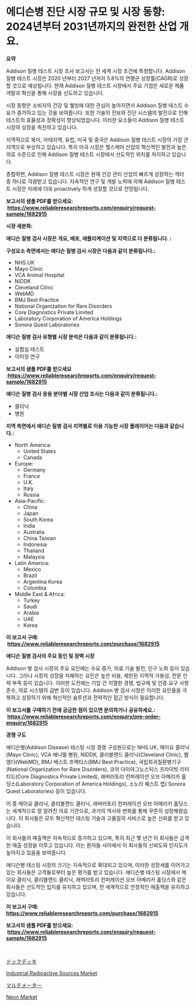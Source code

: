 <p><h1>에디슨병 진단 시장 규모 및 시장 동향: 2024년부터 2031년까지의 완전한 산업 개요.</h1></p><p><strong>요약</strong></p>
<p><p>Addison 질병 테스트 시장 조사 보고서는 전 세계 시장 조건에 특정합니다. Addison 질병 테스트 시장은 2020 년부터 2027 년까지 5.8%의 연평균 성장률(CAGR)로 성장할 것으로 예상됩니다. 현재 Addison 질병 테스트 시장에서 주요 기업은 새로운 제품 개발과 혁신을 통해 시장을 선도하고 있습니다.</p><p>시장 동향은 소비자의 건강 및 웰빙에 대한 관심이 높아지면서 Addison 질병 테스트 수요가 증가하고 있는 것을 보여줍니다. 또한 기술의 진보와 진단 시스템의 발전으로 인해 테스트의 효율성과 정확성이 향상되었습니다. 이러한 요소들이 Addison 질병 테스트 시장의 성장을 촉진하고 있습니다.</p><p>지역적으로 북미, 아태지역, 유럽, 미국 및 중국은 Addison 질병 테스트 시장의 가장 큰 지역으로 부상하고 있습니다. 특히 미국 시장은 헬스케어 산업의 혁신적인 발전과 높은 의료 수준으로 인해 Addison 질병 테스트 시장에서 선도적인 위치를 차지하고 있습니다.</p><p>종합하면, Addison 질병 테스트 시장은 현재 건강 관리 산업의 빠르게 성장하는 섹터 중 하나로 각광받고 있습니다. 지속적인 연구 및 개발 노력에 의해 Addison 질병 테스트 시장은 미래에 더욱 proactively 하게 성장할 것으로 전망됩니다.</p></p>
<p><strong>보고서의 샘플 PDF를 받으세요: &nbsp;<a href="https://www.reliableresearchreports.com/enquiry/request-sample/1682915">https://www.reliableresearchreports.com/enquiry/request-sample/1682915</a></strong></p>
<p><strong>시장 세분화:</strong></p>
<p><strong> 애디슨 질병 검사 시장은 개요, 배포, 애플리케이션 및 지역으로 더 분류됩니다. :</strong></p>
<p><strong>구성요소 측면에서는 애디슨 질병 검사 시장은 다음과 같이 분류됩니다.:</strong></p>
<p><ul><li>NHS.UK</li><li>Mayo Clinic</li><li>VCA Animal Hospital</li><li>NIDDK</li><li>Cleveland Clinic</li><li>WebMD</li><li>BMJ Best Practice</li><li>National Organization for Rare Disorders</li><li>Core Diagnostics Private Limited</li><li>Laboratory Corporation of America Holdings</li><li>Sonora Quest Laboratories</li></ul></p>
<p><strong> 애디슨 질병 검사 유형별 시장 분석은 다음과 같이 분류됩니다.:</strong></p>
<p><ul><li>실험실 테스트</li><li>이미징 연구</li></ul></p>
<p><strong>보고서의 샘플 PDF를 받으세요 :<a href="https://www.reliableresearchreports.com/enquiry/request-sample/1682915">https://www.reliableresearchreports.com/enquiry/request-sample/1682915</a></strong></p>
<p><strong> 애디슨 질병 검사 응용 분야별 시장 산업 조사는 다음과 같이 분류됩니다.:</strong></p>
<p><ul><li>클리닉</li><li>병원</li></ul></p>
<p><strong>지역 측면에서 애디슨 질병 검사 지역별로 이용 가능한 시장 플레이어는 다음과 같습니다.:</strong></p>
<p><ul>
    <li>
        North America:
        <ul>
            <li>United States</li>
            <li>Canada</li>
        </ul>
    </li>
    <li>
        Europe:
        <ul>
            <li>Germany</li>
            <li>France</li>
            <li>U.K.</li>
            <li>Italy</li>
            <li>Russia</li>
        </ul>
    </li>
    <li>
        Asia-Pacific:
        <ul>
            <li>China</li>
            <li>Japan</li>
            <li>South Korea</li>
            <li>India</li>
            <li>Australia</li>
            <li>China Taiwan</li>
            <li>Indonesia</li>
            <li>Thailand</li>
            <li>Malaysia</li>
        </ul>
    </li>
    <li>
        Latin America:
        <ul>
            <li>Mexico</li>
            <li>Brazil</li>
            <li>Argentina Korea</li>
            <li>Colombia</li>
        </ul>
    </li>
    <li>
        Middle East & Africa:
        <ul>
            <li>Turkey</li>
            <li>Saudi</li>
            <li>Arabia</li>
            <li>UAE</li>
            <li>Korea</li>
        </ul>
    </li>
    </ul></p>
<p><strong>이 보고서 구매: &nbsp;<a href="https://www.reliableresearchreports.com/purchase/1682915">https://www.reliableresearchreports.com/purchase/1682915</a></strong></p>
<p><strong>애디슨 질병 검사의 주요 동인 및 장벽 시장</strong></p>
<p><p>Addison 병 검사 시장의 주요 요인에는 수요 증가, 의료 기술 발전, 인구 노화 등이 있습니다. 그러나 시장의 성장을 저해하는 요인은 높은 비용, 제한된 지역적 가용성, 전문 인력 부족 등이 있습니다. 이러한 도전에는 기업 간 치열한 경쟁, 법규제 및 인증 요구 사항 준수, 의료 시스템의 급변 등이 있습니다. Addison 병 검사 시장은 이러한 요인들을 극복하고 성장하기 위해 혁신적인 솔루션과 전략적인 접근 방식이 필요합니다.</p></p>
<p><strong>이 보고서를 구매하기 전에 궁금한 점이 있으면 문의하거나 공유하세요.: &nbsp;<a href="https://www.reliableresearchreports.com/enquiry/pre-order-enquiry/1682915">https://www.reliableresearchreports.com/enquiry/pre-order-enquiry/1682915</a></strong></p>
<p><strong>경쟁 구도</strong></p>
<p><p>애디슨병(Addison Disease) 테스팅 시장 경쟁 구성원으로는 NHS.UK, 메이요 클리닉(Mayo Clinic), VCA 애니멀 병원, NIDDK, 클리블랜드 클리닉(Cleveland Clinic), 웹엠디(WebMD), BMJ 베스트 프랙티스(BMJ Best Practice), 국립희귀질환병기구(National Organization for Rare Disorders), 코어 다이아그노스틱스 프라이빗 리미티드(Core Diagnostics Private Limited), 래버러토리 컨퍼레이션 오브 아메리카 홀딩스(Laboratory Corporation of America Holdings), 소노라 퀘스트 랩( Sonora Quest Laboratories) 등이 있습니다. </p><p>이 중 메이요 클리닉, 클리블랜드 클리닉, 래버러토리 컨퍼레이션 오브 아메리카 홀딩스는 세계적으로 잘 알려진 의료 기관으로, 과거의 역사와 변화를 통해 꾸준히 성장해왔습니다. 이 회사들은 모두 혁신적인 테스팅 기술과 고품질의 서비스로 높은 신뢰를 받고 있습니다.</p><p>이 회사들의 매출액은 지속적으로 증가하고 있으며, 특히 최근 몇 년간 이 회사들은 급격한 매출 성장을 이루고 있습니다. 이는 환자들 사이에서 이 회사들의 신뢰도와 인지도가 높아지고 있음을 보여줍니다.</p><p>애디슨병 테스팅 시장의 크기는 지속적으로 확대되고 있으며, 이러한 성장세를 이어가고 있는 회사들은 고객들로부터 높은 평가를 받고 있습니다. 애디슨병 테스팅 시장에서 메이요 클리닉, 클리블랜드 클리닉, 래벅러토리 컨퍼레이션 오브 아메리카 홀딩스와 같은 회사들은 선도적인 입지를 유지하고 있으며, 전 세계적으로 안정적인 매출액을 유지하고 있습니다.</p></p>
<p><strong>이 보고서 구매: &nbsp; <a href="https://www.reliableresearchreports.com/purchase/1682915">https://www.reliableresearchreports.com/purchase/1682915</a></strong></p>
<p><strong>보고서의 샘플 PDF를 받으세요: &nbsp;<a href="https://www.reliableresearchreports.com/enquiry/request-sample/1682915">https://www.reliableresearchreports.com/enquiry/request-sample/1682915</a></strong><strong></strong></p>
<p>&nbsp;</p>
<p><p><a href="https://medium.com/@rudysimonis2023/%E3%83%89%E3%83%83%E3%82%AF%E3%83%87%E3%83%83%E3%82%AD%E5%B8%82%E5%A0%B4%E3%82%A4%E3%83%B3%E3%82%B5%E3%82%A4%E3%83%88-%E5%B8%82%E5%A0%B4%E5%8B%95%E5%90%91-%E6%88%90%E9%95%B7-2024%E5%B9%B4%E3%81%8B%E3%82%892031%E5%B9%B4%E3%81%BE%E3%81%A7%E3%81%AE%E4%BA%88%E6%B8%AC-64f43b92b820">ドックデッキ</a></p><p><a href="https://github.com/timeliteaut/Market-Research-Report-List-1/blob/main/industrial-radioactive-sources-market.md">Industrial Radioactive Sources Market</a></p><p><a href="https://medium.com/@verniebarton2023/%E3%83%9E%E3%83%AB%E3%83%81%E3%83%A1%E3%83%BC%E3%82%BF%E3%83%BC%E5%B8%82%E5%A0%B4-%E7%AB%B6%E4%BA%89%E5%88%86%E6%9E%90-%E5%B8%82%E5%A0%B4%E5%8B%95%E5%90%91-2031%E5%B9%B4%E3%81%BE%E3%81%A7%E3%81%AE%E4%BA%88%E6%B8%AC-9516527fdfe0">マルチメーター</a></p><p><a href="https://github.com/bobicer/Market-Research-Report-List-2/blob/main/neon-market.md">Neon Market</a></p></p>